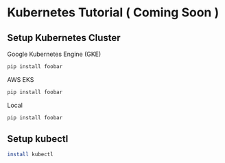 # Kubernetes Tutorial ( Coming Soon )


## Setup Kubernetes Cluster

Google Kubernetes Engine (GKE)
```bash
pip install foobar
```

AWS EKS
```bash
pip install foobar
```

Local
```bash
pip install foobar
```

## Setup kubectl 

```bash
install kubectl
```

